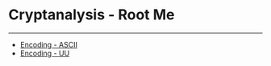 # Cryptanalysis - Root Me
------------------------------
* [Encoding - ASCII](./Encoding-ASCII/README.md)
* [Encoding - UU](./Encoding-UU/README.md)
